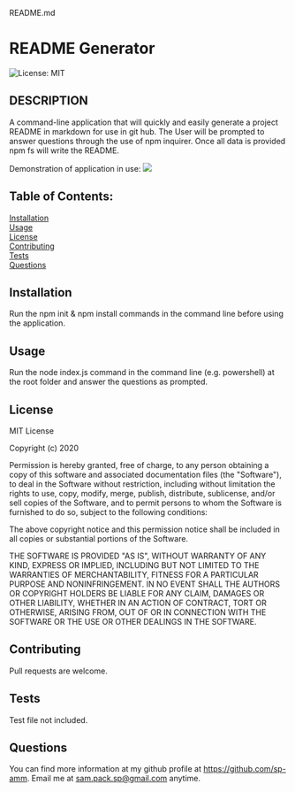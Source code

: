 README.md                
# README Generator<br>

![License: MIT](https://img.shields.io/badge/License-MIT-yellow.svg)

## DESCRIPTION
A command-line application that will quickly and easily generate a project README in markdown for use in git hub. The User will be prompted to answer questions through the use of npm inquirer. Once all data is provided npm fs will write the README. <br>

Demonstration of application in use:
<img src=assets/readmevid2.gif>

## Table of Contents:

[Installation](#installation)<br>
[Usage](#usage)<br>
[License](#license)<br>
[Contributing](#contributing)<br>
[Tests](#tests)<br>
[Questions](#questions)<br>

## Installation
Run the npm init & npm install commands in the command line before using the application. 

## Usage
Run the node index.js command in the command line (e.g. powershell) at the root folder and answer the questions as prompted.

## License
MIT License

Copyright (c) 2020
                
Permission is hereby granted, free of charge, to any person obtaining a copy
of this software and associated documentation files (the "Software"), to deal
in the Software without restriction, including without limitation the rights
to use, copy, modify, merge, publish, distribute, sublicense, and/or sell
copies of the Software, and to permit persons to whom the Software is
furnished to do so, subject to the following conditions:
                
The above copyright notice and this permission notice shall be included in all
copies or substantial portions of the Software.
                
THE SOFTWARE IS PROVIDED "AS IS", WITHOUT WARRANTY OF ANY KIND, EXPRESS OR
IMPLIED, INCLUDING BUT NOT LIMITED TO THE WARRANTIES OF MERCHANTABILITY,
FITNESS FOR A PARTICULAR PURPOSE AND NONINFRINGEMENT. IN NO EVENT SHALL THE
AUTHORS OR COPYRIGHT HOLDERS BE LIABLE FOR ANY CLAIM, DAMAGES OR OTHER
LIABILITY, WHETHER IN AN ACTION OF CONTRACT, TORT OR OTHERWISE, ARISING FROM,
OUT OF OR IN CONNECTION WITH THE SOFTWARE OR THE USE OR OTHER DEALINGS IN THE
SOFTWARE.

## Contributing
Pull requests are welcome.

## Tests
Test file not included.

## Questions
You can find more information at my github profile at https://github.com/sp-amm.
Email me at sam.pack.sp@gmail.com anytime.